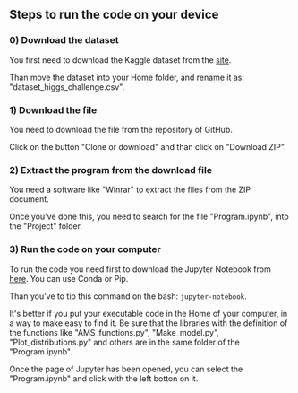 ## Steps to run the code on your device
### 0) Download the dataset
You first need to download the Kaggle dataset from the [site](https://www.kaggle.com/c/higgs-boson/overview).

Than move the dataset into your Home folder, and rename it as: "dataset_higgs_challenge.csv".
### 1) Download the file
You need to download the file from the repository of GitHub.

Click on the button "Clone or download" and than click on "Download ZIP".
### 2) Extract the program from the download file
You need a software like "Winrar" to extract the files from the ZIP document.

Once you've done this, you need to search for the file "Program.ipynb", into the "Project" folder.
### 3) Run the code on your computer
To run the code you need first to download the Jupyter Notebook from [here](https://jupyter.org/install). You can use Conda or Pip.

Than you've to tip this command on the bash:
`jupyter-notebook`.

It's better if you put your executable code in the Home of your computer, in a way to make easy to find it. Be sure that the libraries with the definition of the functions like "AMS_functions.py", "Make_model.py", "Plot_distributions.py" and others are in the same folder of the "Program.ipynb".

Once the page of Jupyter has been opened, you can select the "Program.ipynb" and click with the left botton on it.
